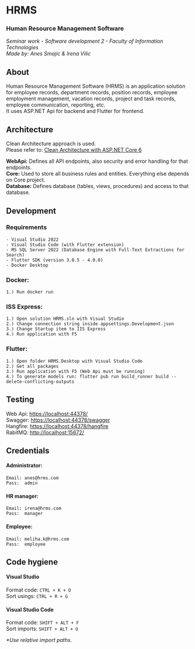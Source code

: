 # HRMS
<h3>Human Resource Management Software</h3>
<i>Seminar work - Software development 2 - Faculty of Information Technologies</i> </br>
<i>Made by: Anes Smajic & Irena Vilic</i> </br>


## About

Human Resource Management Software (HRMS) is an application solution for employee records, department records, position records, employee employment management, vacation records, project and task records, employee communication, reporting, etc. </br>
It uses ASP.NET Api for backend and Flutter for frontend.


## Architecture

Clean Architecture approach is used. </br>
Please refer to: [Clean Architecture with ASP.NET Core 6](https://www.youtube.com/watch?v=lkmvnjypENw)

<b>WebApi:</b> Defines all API endpoints, also security and error handling for that endpoints. </br>
<b>Core:</b> Used to store all business rules and entities. Everything else depends on Core project. </br>
<b>Database:</b> Defines database (tables, views, procedures) and access to that database. </br>


## Development

### Requirements
	- Visual Studio 2022
	- Visual Studio Code (with Flutter extension)
	- MS SQL Server 2022 (Database Engine with Full-Text Extractions for Search)
	- Flutter SDK (version 3.0.5 - 4.0.0)
	- Docker Desktop

### Docker:
	1.) Run docker run

### ISS Express:
	1.) Open solution HRMS.sln with Visual Studio
	2.) Change connection string inside appsettings.Development.json
	3.) Change Startup item to IIS Express
	4.) Run application with F5

### Flutter:
	1.) Open folder HRMS.Desktop with Visual Studio Code
	2.) Get all packages
	3.) Run application with F5 (Web Api must be running)
	4.) To generate models run: flutter pub run build_runner build --delete-conflicting-outputs


## Testing

Web Api: <a href="https://localhost:44378/">https://localhost:44378/</a> </br>
Swagger: <a href="https://localhost:44378/swagger">https://localhost:44378/swagger</a> </br>
Hangfire: <a href="https://localhost:44378/hangfire">https://localhost:44378/hangfire</a> </br>
RabitMQ: <a href="http://localhost:15672/">http://localhost:15672/</a> </br>


## Credentials

#### Administrator:
	Email: anes@hrms.com
	Pass:  admin

#### HR manager:
	Email: irena@hrms.com
	Pass:  manager

#### Employee:
	Email: meliha.k@hrms.com
	Pass:  employee


## Code hygiene

<h4>Visual Studio</h4>

Format code: ```CTRL + K + D``` </br>
Sort usings: ```CTRL + R + G```

<h4>Visual Studio Code</h4>

Format code: ```SHIFT + ALT + F``` </br>
Sort imports: ```SHIFT + ALT + O```

<i>*Use relative import paths.</i>
